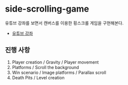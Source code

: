 # side-scrolling-game
유튜브 강좌를 보면서 캔버스를 이용한 횡스크롤 게임을 구현해본다.

- [유튜브 강좌](https://youtu.be/4q2vvZn5aoo)

## 진행 사항
01. Player creation / Gravity / Player movement
02. Platforms / Scroll the background
03. Win scenario / Image platforms / Parallax scroll
04. Death Pits / Level creation
